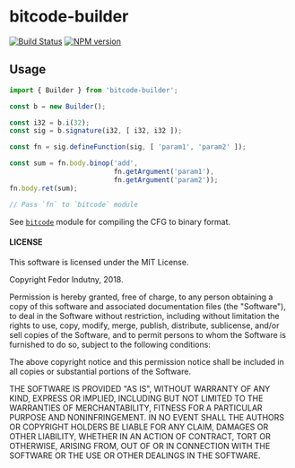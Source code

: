 # bitcode-builder
[![Build Status](https://secure.travis-ci.org/indutny/bitcode-builder.svg)](http://travis-ci.org/indutny/bitcode-builder)
[![NPM version](https://badge.fury.io/js/bitcode-builder.svg)](https://badge.fury.io/js/bitcode-builder)

## Usage

```typescript
import { Builder } from 'bitcode-builder';

const b = new Builder();

const i32 = b.i(32);
const sig = b.signature(i32, [ i32, i32 ]);

const fn = sig.defineFunction(sig, [ 'param1', 'param2' ]);

const sum = fn.body.binop('add',
                          fn.getArgument('param1'),
                          fn.getArgument('param2'));
fn.body.ret(sum);

// Pass `fn` to `bitcode` module
```

See [`bitcode`][0] module for compiling the CFG to binary format.

#### LICENSE

This software is licensed under the MIT License.

Copyright Fedor Indutny, 2018.

Permission is hereby granted, free of charge, to any person obtaining a
copy of this software and associated documentation files (the
"Software"), to deal in the Software without restriction, including
without limitation the rights to use, copy, modify, merge, publish,
distribute, sublicense, and/or sell copies of the Software, and to permit
persons to whom the Software is furnished to do so, subject to the
following conditions:

The above copyright notice and this permission notice shall be included
in all copies or substantial portions of the Software.

THE SOFTWARE IS PROVIDED "AS IS", WITHOUT WARRANTY OF ANY KIND, EXPRESS
OR IMPLIED, INCLUDING BUT NOT LIMITED TO THE WARRANTIES OF
MERCHANTABILITY, FITNESS FOR A PARTICULAR PURPOSE AND NONINFRINGEMENT. IN
NO EVENT SHALL THE AUTHORS OR COPYRIGHT HOLDERS BE LIABLE FOR ANY CLAIM,
DAMAGES OR OTHER LIABILITY, WHETHER IN AN ACTION OF CONTRACT, TORT OR
OTHERWISE, ARISING FROM, OUT OF OR IN CONNECTION WITH THE SOFTWARE OR THE
USE OR OTHER DEALINGS IN THE SOFTWARE.

[0]: https://github.com/indutny/bitcode
